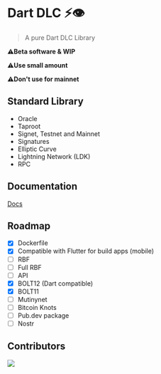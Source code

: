 # Dart DLC ⚡👁️

 >A pure Dart  DLC Library 

 ⚠️**Beta software & WIP**
 
 ⚠️**Use small amount**

 ⚠️**Don't use for mainnet**

 ## Standard Library

- Oracle
- Taproot
- Signet, Testnet and Mainnet
- Signatures
- Elliptic Curve
- Lightning Network (LDK)
- RPC

## Documentation

[Docs](https://github.com/Horus-Org/dart-dlc/blob/main/docs/run.md)

## Roadmap

- [x] Dockerfile
- [x] Compatible with Flutter for build apps (mobile)
- [ ] RBF
- [ ] Full RBF
- [ ] API
- [x] BOLT12 (Dart compatible)
- [x] BOLT11
- [ ] Mutinynet
- [ ] Bitcoin Knots
- [ ] Pub.dev package
- [ ] Nostr
## Contributors

<a align="center" href="https://github.com/Horus-Og/dart-dlc/graphs/contributors">
  <img src="https://contrib.rocks/image?repo=FrostDevKit/javascript-frost" />
</a>
